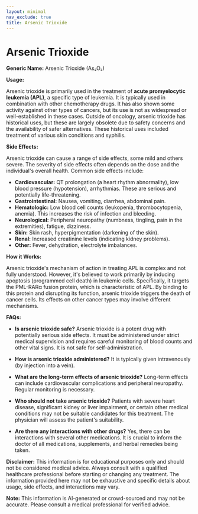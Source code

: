 ```yaml
---
layout: minimal
nav_exclude: true
title: Arsenic Trioxide
---
```


# Arsenic Trioxide

**Generic Name:** Arsenic Trioxide (As₂O₃)

**Usage:**

Arsenic trioxide is primarily used in the treatment of **acute promyelocytic leukemia (APL)**, a specific type of leukemia.  It is typically used in combination with other chemotherapy drugs.  It has also shown some activity against other types of cancers, but its use is not as widespread or well-established in these cases.  Outside of oncology, arsenic trioxide has historical uses, but these are largely obsolete due to safety concerns and the availability of safer alternatives.  These historical uses included treatment of various skin conditions and syphilis.


**Side Effects:**

Arsenic trioxide can cause a range of side effects, some mild and others severe.  The severity of side effects often depends on the dose and the individual's overall health.  Common side effects include:

* **Cardiovascular:**  QT prolongation (a heart rhythm abnormality), low blood pressure (hypotension),  arrhythmias.  These are serious and potentially life-threatening.
* **Gastrointestinal:** Nausea, vomiting, diarrhea, abdominal pain.
* **Hematologic:**  Low blood cell counts (leukopenia, thrombocytopenia, anemia).  This increases the risk of infection and bleeding.
* **Neurological:** Peripheral neuropathy (numbness, tingling, pain in the extremities), fatigue, dizziness.
* **Skin:**  Skin rash, hyperpigmentation (darkening of the skin).
* **Renal:**  Increased creatinine levels (indicating kidney problems).
* **Other:**  Fever, dehydration, electrolyte imbalances.


**How it Works:**

Arsenic trioxide's mechanism of action in treating APL is complex and not fully understood. However, it's believed to work primarily by inducing apoptosis (programmed cell death) in leukemic cells.  Specifically, it targets the PML-RARα fusion protein, which is characteristic of APL.  By binding to this protein and disrupting its function, arsenic trioxide triggers the death of cancer cells.  Its effects on other cancer types may involve different mechanisms.


**FAQs:**

* **Is arsenic trioxide safe?** Arsenic trioxide is a potent drug with potentially serious side effects. It must be administered under strict medical supervision and requires careful monitoring of blood counts and other vital signs.  It is not safe for self-administration.

* **How is arsenic trioxide administered?** It is typically given intravenously (by injection into a vein).

* **What are the long-term effects of arsenic trioxide?** Long-term effects can include cardiovascular complications and peripheral neuropathy.  Regular monitoring is necessary.

* **Who should not take arsenic trioxide?** Patients with severe heart disease, significant kidney or liver impairment, or certain other medical conditions may not be suitable candidates for this treatment.  The physician will assess the patient's suitability.

* **Are there any interactions with other drugs?** Yes, there can be interactions with several other medications.  It is crucial to inform the doctor of all medications, supplements, and herbal remedies being taken.


**Disclaimer:** This information is for educational purposes only and should not be considered medical advice.  Always consult with a qualified healthcare professional before starting or changing any treatment.  The information provided here may not be exhaustive and specific details about usage, side effects, and interactions may vary.


**Note:** This information is AI-generated or crowd-sourced and may not be accurate. Please consult a medical professional for verified advice.